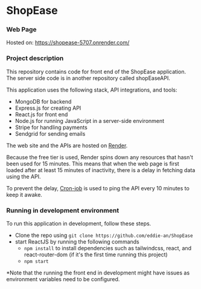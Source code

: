 # ShopEase

### Web Page
Hosted on: https://shopease-5707.onrender.com/

### Project description
This repository contains code for front end of the ShopEase application. The server side code is in another repository called shopEaseAPI.

This application uses the following stack, API integrations, and tools:
- MongoDB for backend
- Express.js for creating API
- React.js for front end
- Node.js for running JavaScript in a server-side environment
- Stripe for handling payments
- Sendgrid for sending emails

The web site and the APIs are hosted on [Render](https://render.com/).

Because the free tier is used, Render spins down any resources that hasn't been used for 15 minutes. This means that when the web page is first loaded after at least 15 minutes of inactivity, there is a delay in fetching data using the API.

To prevent the delay, [Cron-job](https://cron-job.org/en/) is used to ping the API every 10 minutes to keep it awake. 

### Running in development environment
To run this application in development, follow these steps.

- Clone the repo using `git clone https://github.com/eddie-an/ShopEase`
- start ReactJS by running the following commands
    - `npm install` to install dependencies such as tailwindcss, react, and react-router-dom (if it's the first time running this project)
    - `npm start`

*Note that the running the front end in development might have issues as environment variables need to be configured.